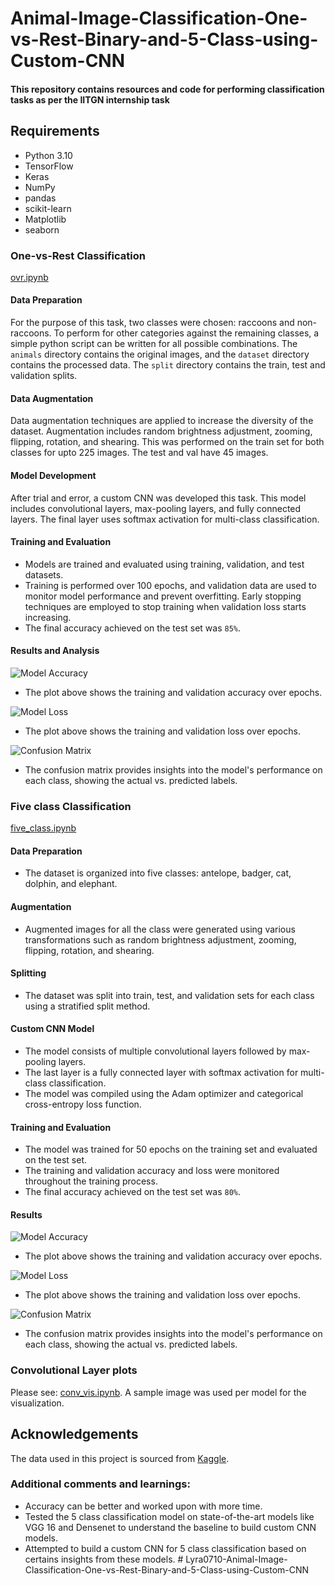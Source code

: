 ﻿# Animal-Image-Classification-One-vs-Rest-Binary-and-5-Class-using-Custom-CNN
#### This repository contains resources and code for performing classification tasks as per the IITGN internship task
## Requirements
- Python 3.10
- TensorFlow
- Keras
- NumPy
- pandas
- scikit-learn
- Matplotlib
- seaborn

### One-vs-Rest Classification
[ovr.ipynb](https://github.com/Lyra0710/Lyra0710-Animal-Image-Classification-One-vs-Rest-Binary-and-5-Class-using-Custom-CNN/blob/main/ovr.ipynb)
#### Data Preparation
For the purpose of this task, two classes were chosen: raccoons and non-raccoons. To perform for other categories against the remaining classes, a simple python script can be written for all possible combinations. 
The `animals` directory contains the original images, and the `dataset` directory contains the processed data.
The `split` directory contains the train, test and validation splits. 

#### Data Augmentation

Data augmentation techniques are applied to increase the diversity of the dataset. Augmentation includes random brightness adjustment, zooming, flipping, rotation, and shearing. This was performed on the train set for both classes for upto 225 images. The test and val have 45 images. 

#### Model Development

After trial and error, a custom CNN was developed this task. This model includes convolutional layers, max-pooling layers, and fully connected layers. The final layer uses softmax activation for multi-class classification.

#### Training and Evaluation

- Models are trained and evaluated using training, validation, and test datasets. 
- Training is performed over 100 epochs, and validation data are used to monitor model performance and prevent overfitting. Early stopping techniques are employed to stop training when validation loss starts increasing. 
- The final accuracy achieved on the test set was `85%`.

#### Results and Analysis

![Model Accuracy](accuracy.png)
- The plot above shows the training and validation accuracy over epochs.

![Model Loss](loss.png)
- The plot above shows the training and validation loss over epochs.

![Confusion Matrix](cm.png)
- The confusion matrix provides insights into the model's performance on each class, showing the actual vs. predicted labels.

### Five class Classification
[five_class.ipynb](https://github.com/Lyra0710/Lyra0710-Animal-Image-Classification-One-vs-Rest-Binary-and-5-Class-using-Custom-CNN/blob/main/five_class.ipynb)
#### Data Preparation

- The dataset is organized into five classes: antelope, badger, cat, dolphin, and elephant.

#### Augmentation

- Augmented images for all the class were generated using various transformations such as random brightness adjustment, zooming, flipping, rotation, and shearing.

#### Splitting

- The dataset was split into train, test, and validation sets for each class using a stratified split method.

#### Custom CNN Model

- The model consists of multiple convolutional layers followed by max-pooling layers.
- The last layer is a fully connected layer with softmax activation for multi-class classification.
- The model was compiled using the Adam optimizer and categorical cross-entropy loss function.

#### Training and Evaluation

- The model was trained for 50 epochs on the training set and evaluated on the test set.
- The training and validation accuracy and loss were monitored throughout the training process.
- The final accuracy achieved on the test set was `80%`.

#### Results

![Model Accuracy](accuracy2.png)
- The plot above shows the training and validation accuracy over epochs.

![Model Loss](loss2.png)
- The plot above shows the training and validation loss over epochs.

![Confusion Matrix](cm2.png)
- The confusion matrix provides insights into the model's performance on each class, showing the actual vs. predicted labels.

### Convolutional Layer plots
Please see: [conv_vis.ipynb](https://github.com/Lyra0710/Lyra0710-Animal-Image-Classification-One-vs-Rest-Binary-and-5-Class-using-Custom-CNN/blob/main/conv_vis.ipynb). A sample image was used per model for the visualization. 
## Acknowledgements
The data used in this project is sourced from [Kaggle](https://www.kaggle.com/datasets/iamsouravbanerjee/animal-image-dataset-90-different-animals?resource=download).

### Additional comments and learnings:
- Accuracy can be better and worked upon with more time.
- Tested the 5 class classification model on state-of-the-art models like VGG 16 and Densenet to understand the baseline to build custom CNN models.
- Attempted to build a custom CNN for 5 class classification based on certains insights from these models. 
#   L y r a 0 7 1 0 - A n i m a l - I m a g e - C l a s s i f i c a t i o n - O n e - v s - R e s t - B i n a r y - a n d - 5 - C l a s s - u s i n g - C u s t o m - C N N  
 
